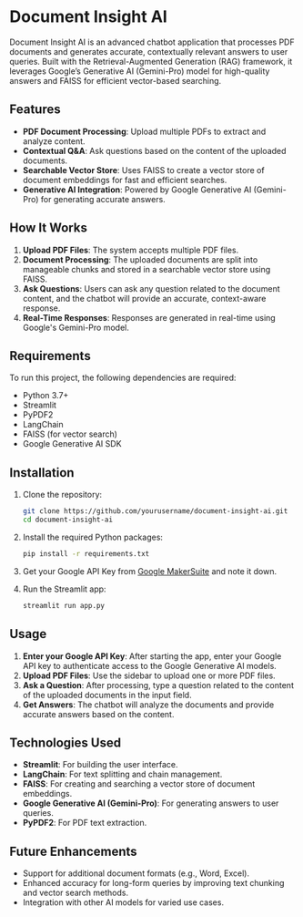 # Document Insight AI

Document Insight AI is an advanced chatbot application that processes PDF documents and generates accurate, contextually relevant answers to user queries. Built with the Retrieval-Augmented Generation (RAG) framework, it leverages Google’s Generative AI (Gemini-Pro) model for high-quality answers and FAISS for efficient vector-based searching.

## Features

- **PDF Document Processing**: Upload multiple PDFs to extract and analyze content.
- **Contextual Q&A**: Ask questions based on the content of the uploaded documents.
- **Searchable Vector Store**: Uses FAISS to create a vector store of document embeddings for fast and efficient searches.
- **Generative AI Integration**: Powered by Google Generative AI (Gemini-Pro) for generating accurate answers.

## How It Works

1. **Upload PDF Files**: The system accepts multiple PDF files.
2. **Document Processing**: The uploaded documents are split into manageable chunks and stored in a searchable vector store using FAISS.
3. **Ask Questions**: Users can ask any question related to the document content, and the chatbot will provide an accurate, context-aware response.
4. **Real-Time Responses**: Responses are generated in real-time using Google's Gemini-Pro model.

## Requirements

To run this project, the following dependencies are required:

- Python 3.7+
- Streamlit
- PyPDF2
- LangChain
- FAISS (for vector search)
- Google Generative AI SDK

## Installation

1. Clone the repository:
    ```bash
    git clone https://github.com/yourusername/document-insight-ai.git
    cd document-insight-ai
    ```

2. Install the required Python packages:
    ```bash
    pip install -r requirements.txt
    ```

3. Get your Google API Key from [Google MakerSuite](https://makersuite.google.com/app/apikey) and note it down.

4. Run the Streamlit app:
    ```bash
    streamlit run app.py
    ```

## Usage

1. **Enter your Google API Key**: After starting the app, enter your Google API key to authenticate access to the Google Generative AI models.
2. **Upload PDF Files**: Use the sidebar to upload one or more PDF files.
3. **Ask a Question**: After processing, type a question related to the content of the uploaded documents in the input field.
4. **Get Answers**: The chatbot will analyze the documents and provide accurate answers based on the content.

## Technologies Used

- **Streamlit**: For building the user interface.
- **LangChain**: For text splitting and chain management.
- **FAISS**: For creating and searching a vector store of document embeddings.
- **Google Generative AI (Gemini-Pro)**: For generating answers to user queries.
- **PyPDF2**: For PDF text extraction.

## Future Enhancements

- Support for additional document formats (e.g., Word, Excel).
- Enhanced accuracy for long-form queries by improving text chunking and vector search methods.
- Integration with other AI models for varied use cases.



